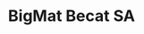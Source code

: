 ---
title: "BigMat Becat SA"
url: /saint-pourcain-sur-sioule/bigmat-becat-sa/
shop: à faire soi-même
---